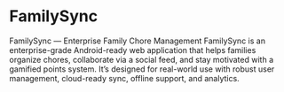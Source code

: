 # FamilySync
FamilySync — Enterprise Family Chore Management  FamilySync is an enterprise-grade Android-ready web application that helps families organize chores, collaborate via a social feed, and stay motivated with a gamified points system. It’s designed for real-world use with robust user management, cloud-ready sync, offline support, and analytics.

